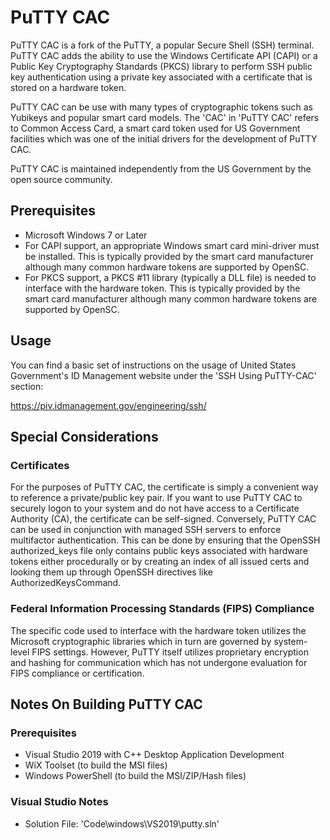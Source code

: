 # PuTTY CAC

PuTTY CAC is a fork of the PuTTY, a popular Secure Shell (SSH) terminal. PuTTY CAC adds the ability to use the Windows Certificate API (CAPI) or a Public Key Cryptography Standards (PKCS) library to perform SSH public key authentication using a private key associated with a certificate that is stored on a hardware token.

PuTTY CAC can be use with many types of cryptographic tokens such as Yubikeys and popular smart card models.  The 'CAC' in 'PuTTY CAC' refers to Common Access Card, a smart card token used for US Government facilities which was one of the initial drivers for the development of PuTTY CAC.

PuTTY CAC is maintained independently from the US Government by the open source community.  

## Prerequisites
* Microsoft Windows 7 or Later
* For CAPI support, an appropriate Windows smart card mini-driver must be installed.  This is typically provided by the smart card manufacturer although many common hardware tokens are supported by OpenSC.
* For PKCS support, a PKCS #11 library (typically a DLL file) is needed to interface with the hardware token.  This is typically provided by the smart card manufacturer although many common hardware tokens are supported by OpenSC.

## Usage
You can find a basic set of instructions on the usage of United States Government's ID Management website under the 'SSH Using PuTTY-CAC' section: 

https://piv.idmanagement.gov/engineering/ssh/
## Special Considerations
### Certificates
For the purposes of PuTTY CAC, the certificate is simply a convenient way to reference a private/public key pair.  If you want to use PuTTY CAC to securely logon to your system and do not have access to a Certificate Authority (CA), the certificate can be self-signed.  Conversely, PuTTY CAC can be used in conjunction with managed SSH servers to enforce multifactor authentication.  This can be done by ensuring that the OpenSSH authorized_keys file only contains public keys associated with hardware tokens either procedurally or by creating an index of all issued certs and looking them up through OpenSSH directives like AuthorizedKeysCommand.
### Federal Information Processing Standards (FIPS) Compliance
The specific code used to interface with the hardware token utilizes the Microsoft cryptographic libraries which in turn are governed by system-level FIPS settings.  However, PuTTY itself utilizes proprietary encryption and hashing for communication which has not undergone evaluation for FIPS compliance or certification. 
## Notes On Building PuTTY CAC
### Prerequisites
* Visual Studio 2019 with C++ Desktop Application Development
* WiX Toolset (to build the MSI files)
* Windows PowerShell (to build the MSI/ZIP/Hash files)

### Visual Studio Notes
* Solution File: 'Code\windows\VS2019\putty.sln'

